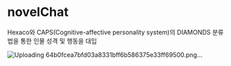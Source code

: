 # novelChat
Hexaco와 CAPS(Cognitive-affective personality system)의 DIAMONDS 분류법을 통한 인물 성격 및 행동을 대입

![Uploading 64b0fcea7bfd03a8331bff6b586375e33ff69500.png…]()
